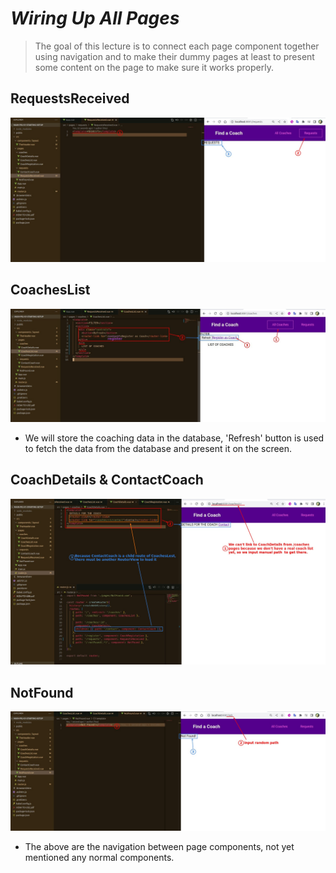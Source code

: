 # **_Wiring Up All Pages_**

> The goal of this lecture is to connect each page component together using navigation and to make their dummy pages at least to present some content on the page to make sure it works properly.

## **RequestsReceived**

![Alt request](pic/01.jpg)

## **CoachesList**

![Alt adjust all coaches](pic/02.jpg)

- We will store the coaching data in the database, 'Refresh' button is used to fetch the data from the database and present it on the screen.

## **CoachDetails & ContactCoach**

![Alt input coach details](pic/03.jpg)

## **NotFound**

![Alt not found](pic/04.jpg)

- The above are the navigation between page components, not yet mentioned any normal components.
